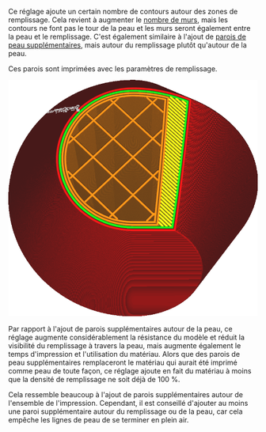 Ce réglage ajoute un certain nombre de contours autour des zones de remplissage. Cela revient à augmenter le [nombre de murs](../shell/wall_line_count.md), mais les contours ne font pas le tour de la peau et les murs seront également entre la peau et le remplissage. C'est également similaire à l'ajout de [parois de peau supplémentaires](../shell/skin_outline_count.md), mais autour du remplissage plutôt qu'autour de la peau.

Ces parois sont imprimées avec les paramètres de remplissage.

![Deux murs supplémentaires autour du remplissage](../../../articles/images/infill_wall_line_count.png)

Par rapport à l'ajout de parois supplémentaires autour de la peau, ce réglage augmente considérablement la résistance du modèle et réduit la visibilité du remplissage à travers la peau, mais augmente également le temps d'impression et l'utilisation du matériau. Alors que des parois de peau supplémentaires remplaceront le matériau qui aurait été imprimé comme peau de toute façon, ce réglage ajoute en fait du matériau à moins que la densité de remplissage ne soit déjà de 100 %.

Cela ressemble beaucoup à l'ajout de parois supplémentaires autour de l'ensemble de l'impression. Cependant, il est conseillé d'ajouter au moins une paroi supplémentaire autour du remplissage ou de la peau, car cela empêche les lignes de peau de se terminer en plein air.
